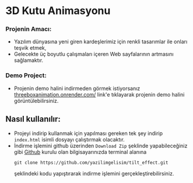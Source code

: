 # 3D Kutu Animasyonu

### Projenin Amacı:
- Yazılım dünyasına yeni giren kardeşlerimiz için renkli tasarımlar ile onları teşvik etmek,
- Gelecekte üç boyutlu çalışmaları içeren Web sayfalarının artmasını sağlamaktır.


  
### Demo Project:
- Projenin demo halini indirmeden görmek istiyorsanız [threeboxanimation.onrender.com/](https://threeboxanimation.onrender.com/) link'e tıklayarak projenin demo halini görüntülebilirsiniz.



## Nasıl kullanılır:
- Projeyi indirip kullanmak için yapılması gereken tek şey indirip `index.html` isimli dosyayı çalıştırmak olacaktır.
- İndirme işlemini github üzerinden `Download Zip` şeklinde yapabileceğiniz gibi [Github](https://git-scm.com/) kurulu olan bilgisayarınızda terminal alanına
  ```
  git clone https://github.com/yazilimgelisim/tilt_effect.git
  ```
  şeklindeki kodu yapıştırarak indirme işlemini gerçekleştirebilirsiniz.
